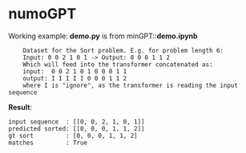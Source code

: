 # numoGPT

Working example: **demo.py** is from minGPT::**demo.ipynb**

```
    Dataset for the Sort problem. E.g. for problem length 6:
    Input: 0 0 2 1 0 1 -> Output: 0 0 0 1 1 2
    Which will feed into the transformer concatenated as:
    input:  0 0 2 1 0 1 0 0 0 1 1
    output: I I I I I 0 0 0 1 1 2
    where I is "ignore", as the transformer is reading the input sequence
```


**Result**:
```
input sequence  : [[0, 0, 2, 1, 0, 1]]
predicted sorted: [[0, 0, 0, 1, 1, 2]]
gt sort         : [0, 0, 0, 1, 1, 2]
matches         : True
```
